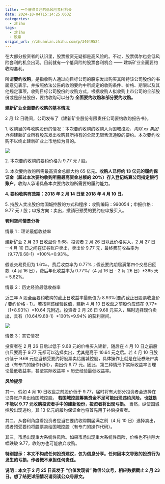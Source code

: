 ```yaml
---
title: 一个值得关注的低风险套利机会
date: 2024-10-04T15:14:25.063Z
categories:
  - zhihu
tags:
  - zhihu
  - 股票
origin_url: //zhuanlan.zhihu.com/p/34049524
---
```

在大部分投资者的认识里，股票投资无疑都是高风险的。不过，股票偶尔也会低风险套利的机会出现。目前就有一个低风险的股票套利机会 —— 建新矿业全面要约收购套利。

所谓**要约收购**，是指收购人通过向目标公司的股东发出购买其所持该公司股份的书面意见表示，并按照依法公告的收购要约中所规定的收购条件、价格、期限以及其他规定事项，收购目标公司股份的收购方式。根据收购人拟收购上市公司的全部股份或是部分股份，要约收购可以分为 **全面要约收购和部分要约收购。**&#x20;

**建新矿业全面要约收购的基本情况**

2 月 12 日晚间，公司发布了《建新矿业股份有限责任公司要约收购报告书》。

1\. 收购目的与收购股份的情况：本次要约收购的收购人为国城控股，*向除 xx 集团外的*建新矿业所有股东发出收购其所持有的全部无限售流通股的要约。本次要约收购不以终止建新矿业上市地位为目的。

![](https://pic1.zhimg.com/v2-00de86c7d27d01a18f34b6b8d9922a28_b.jpg)

2\. 本次要约收购的要约价格为 9.77 元 / 股。

3\. 本次要约收购所需最高资金总额大约 65 亿元。**收购人已将约 13 亿元的履约保证金（超过本次要约收购所需最高资金总额的** **20%）存入登记结算公司指定银行账户**。收购人承诺具备本次要约收购所需要的履约能力。

&#x20;**4. 要约收购有效期：2018 年 2 月 14 日至 2018 年 4 月 10 日。**&#x20;

5\. 持股人卖出股份给国城控股的方式和程序：收购编码：990054；申报价格：9.77 元 / 股；申报方向：卖出，撤销已预受的要约应申报买入。

**套利空间情景分析**

情景 1：理论最低收益率

建新矿业 2 月 23 日收盘价 9.68，投资者 2 月 26 日以此价格买入，2 月 27 日 —4 月 10 日之间在证券账户卖出，卖出价 9.77 元，最终费前收益率为（9.77/9.68-1）\*100%=0.93%。

假设交易费用为 1.6‰，费后收益率为 0.77%；假设要约期届满第四个交易日回款（4 月 16 日），费后年化收益率为 0.77%/（4 月 16 日 - 2 月 26 日）\*365 天 = 5.62%。

情景 2：历史经验最低收益率

近三年 A 股全面要约收购的截止日收益率最低值为 8.93%(要约截止日股票收盘价 / 要约价格 - 1）。若按照该经验数值，建新 4 月 10 日收盘之前股价应该在 9.77\*（1+8.93%）=10.64 元附近。投资者 2 月 26 日 9.68 元买入，届时选择现价卖出，具有（10.64/9.68-1）\*100%=9.94% 的获利空间。

![](https://pica.zhimg.com/v2-71a7e9a98d353b4bfd609de71cff6712_b.jpg)

情景 3：其它情况

投资者在 2 月 26 日后以低于 9.68 元的价格买入建新，随后在 4 月 10 日之前股价只要高于 9.77 元都可以选择卖出，尤其是高于 10.64 元之后。若 4 月 10 日股价低于 9.68 元应当预受要约将股票卖给国城控股，具体操作上就是在证券账户卖出（有专门的操作代码），卖出价 9.77 元。因此，第三种情形下实际收益率≧理论最低收益率，甚至实际收益率 > 历史经验最低收益率。

**风险提示**

其一，假如 4 月 10 日收盘之前股价低于 9.77，届时将有大部分投资者会选择在证券账户卖出给国城控股。 **若国城控股筹集资金不足可能出现违约风险，也就是不能以 9.77 元收购投资者手中的建新股份，投资者将出现亏损。** 当然，纵使国城控股出现违约，其 13 亿元的履约保证金也将首先用于补偿投资者。

其二，从套利角度看投资者应当在要约收购期届满之前（4 月 10 日）选择卖出，或者预受要约将股票卖给国城控股（有专门的操作代码）。

其三，市场出现重大系统性风险。如果市场出现重大系统性风险，价格也不排除大幅跌破 9.77，收购方也可能放弃收购。

&#x20;**特别提示：本文不构成任何投资建议，仅为信息分享。任何因本文导致的投资行为发生的亏损，作者概不承担任何责任。**&#x20;

&#x20;**说明：本文于 2 月 25 日首发于 “价值发现者” 微信公众号，相应数据截止 2 月 23 日。想了结更详细情况请阅读公众号原文。**&#x20;
